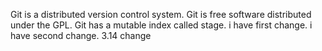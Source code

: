 Git is a distributed version control system.
Git is free software distributed under the GPL.
Git has a mutable index called stage.
i have first change.
i have second change.
3.14 change